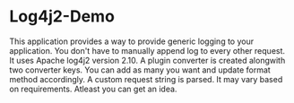 # Log4j2-Demo

This application provides a way to provide generic logging to your application. You don't have to manually append log to every other request.
It uses Apache log4j2 version 2.10. A plugin converter is created alongwith two converter keys. 
You can add as many you want and update format method accordingly. 
A custom request string is parsed. It may vary based on requirements. Atleast you can get an idea.
